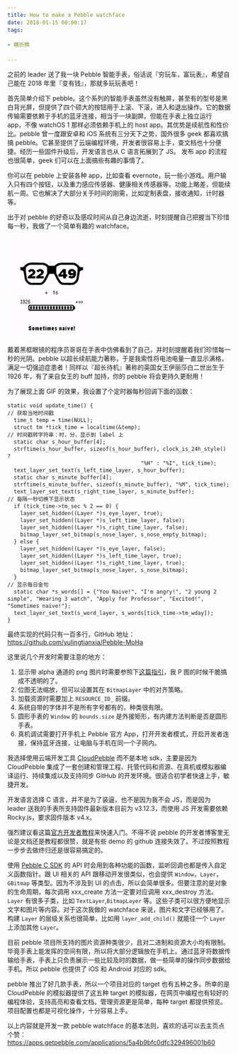 ```yaml
---
title: How to make a Pebble watchface
date: 2018-01-15 00:00:17
tags:

- 瞎折腾

---
```


之前的 leader 送了我一块 Pebble 智能手表，俗话说『穷玩车，富玩表』，希望自己能在 2018 年里『变有钱』，那就多玩玩表吧！

<!-- more -->

首先简单介绍下 pebble。这个系列的智能手表虽然没有触屏，甚至有的型号是黑白背光屏，但提供了四个硕大的按钮用于上滚、下滚，进入和退出操作。它的数据传输需要依赖于手机的蓝牙连接，相当于一块副屏。但能在手表上独立运行 app，不像 watchOS 1 那样必须依赖手机上的 host app。其优势是续航性和性价比。pebble 曾一度跟安卓和 iOS 系统有三分天下之势，国外很多 geek 都喜欢搞搞 pebble。它甚至提供了云端编程环境，开发者很容易上手，查文档也十分便捷。经历一些固件升级后，开发语言也从 C 语言拓展到了 JS。 发布 app 的流程也很简单，geek 们可以在上面搞些有趣的事情了。

你可以在 pebble 上安装各种 app，比如查看 evernote，玩一些小游戏。用户输入只有四个按钮，以及重力感应传感器、健康相关传感器等。功能上略差，但能续航一周。它也解决了大部分关于时间的刚需，比如定制表盘，接收通知，计时器等。

出于对 pebble 的好奇以及感叹时间从自己身边流逝，时刻提醒自己把握当下珍惜每一秒，我做了一个简单有趣的 watchface。

![](https://github.com/yulingtianxia/Pebble-MoHa/blob/master/watchface.gif?raw=true)

戴着黑框眼镜的程序员哥哥在手表中仿佛看到了自己，并时刻提醒着我们珍惜每一秒的光阴。pebble 以超长续航能力著称，于是我索性将电池电量一直显示满格，满足一切强迫症患者！同样以『超长待机』著称的英国女王伊丽莎白二世出生于 1926 年，有了来自女王的 buff 加持，你的 pebble 将会更持久更耐用！

为了展现上面 GIF 的效果，我设置了个定时器每秒回调下面的函数：

```
static void update_time() {
// 获取当地时间戳
  time_t temp = time(NULL);
  struct tm *tick_time = localtime(&temp);
// 时间戳转字符串：时，分，显示到 label 上
  static char s_hour_buffer[4];
  strftime(s_hour_buffer, sizeof(s_hour_buffer), clock_is_24h_style() ?
                                          "%H" : "%I", tick_time);
  text_layer_set_text(s_left_time_layer, s_hour_buffer);
  static char s_minute_buffer[4];
  strftime(s_minute_buffer, sizeof(s_minute_buffer), "%M", tick_time);
  text_layer_set_text(s_right_time_layer, s_minute_buffer);
// 每隔一秒切换下显示状态
  if (tick_time->tm_sec % 2 == 0) {
    layer_set_hidden((Layer *)s_eye_layer, true);
    layer_set_hidden((Layer *)s_left_time_layer, false);
    layer_set_hidden((Layer *)s_right_time_layer, false);
    bitmap_layer_set_bitmap(s_nose_layer, s_nose_empty_bitmap);
  } else {
    layer_set_hidden((Layer *)s_eye_layer, false);
    layer_set_hidden((Layer *)s_left_time_layer, true);
    layer_set_hidden((Layer *)s_right_time_layer, true);
    bitmap_layer_set_bitmap(s_nose_layer, s_nose_bitmap);
  }
// 显示每日金句
  static char *s_words[] = {"You Naive!", "I'm angry!", "2 young 2 simple", "Wearing 3 watch", "Apply for Professor", "Excited!", "Sometimes naive!"};
  text_layer_set_text(s_word_layer, s_words[tick_time->tm_wday]);
}
```

最终实现的代码只有一百多行，GitHub 地址： https://github.com/yulingtianxia/Pebble-MoHa

这里说几个开发时需要注意的地方：

1. 显示带 alpha 通道的 png 图片时需要参照下[这篇指引](https://developer.pebble.com/blog/2015/05/13/tips-and-tricks-transparent-images/)，我 P 图的时候干脆搞成不透明的了。
2. 位图无法缩放，但可以设置其在 `BitmapLayer` 中的对齐策略。
3. 加载资源时需要加上 `RESOURCE_ID_` 前缀。
4. 系统自带的字体并不是所有字号都有的，种类很有限。
5. 圆形手表的 `Window` 的 `bounds.size` 是外接矩形，有内建方法判断是否是圆形手表。
6. 真机调试需要打开手机上 Pebble 官方 App，打开开发者模式，开启开发者连接，保持蓝牙连接，让电脑与手机在同一个子网内。

我选择使用云端开发工具 [CloudPebble](https://cloudpebble.net/ide/) 而不是本地 sdk，主要是因为 CloudPebble 集成了一套创建和管理工程、托管代码和资源、在真机或模拟器编译运行、持续集成以及支持同步 GitHub 的开发环境。很适合初学者快速上手，敏捷开发。

开发语言选择 C 语言，并不是为了装逼，也不是因为我不会 JS，而是因为 leader 送我的手表所支持固件最新版本目前为 v3.12.3，而使用 JS 开发需要依赖 Rocky.js，要求固件版本 v4.x。

强烈建议看这篇[官方开发者教程](https://developer.pebble.com/tutorials/watchface-tutorial/)来快速入门。不得不说 pebble 的开发者博客里无论是文档还是教程都很赞，就是有些 demo 的 github 连接失效了。不过按照教程一步步去做终归还是很容易搞定的。

使用 [Pebble C SDK](https://developer.pebble.com/docs/c/) 的 API 时会用到各种功能的函数，监听回调也都是传入自定义函数指针。跟 UI 相关的 API 跟移动开发很类似，也会提供 `Window`，`Layer`，`GBitmap` 等类型。因为不涉及到 UI 的点击，所以会简单很多。但要注意的是对象的生命周期，每次调用 xxx_create 方法一定要对应调用 xxx_destroy 方法。`Layer` 有很多子类，比如 `TextLayer`,`BitmapLayer` 等。这些子类可以很方便地显示文字和图片等内容。对于这次我做的 watchface 来说，图片和文字已经够用了。构建 `Layer` 的层级关系也很简单，比如用 `layer_add_child()` 就能往一个 `Layer` 上添加其他 `Layer`。

目前 pebble 项目所支持的图片资源种类很少，且对二进制和资源大小均有限制。毕竟手表上能发挥的空间有限，所以将大部分逻辑放在手机上。通过蓝牙将数据传输给手表，手表上只负责展示一些比较及时的数据，做一些简单的操作同步数据给手机。所以 pebble 也提供了 iOS 和 Android 对应的 sdk。

pebble 推出了好几款手表，所以一个项目对应的 target 也有五种之多。所幸的是 CloudPebble 的模拟器提供了这五种 target 的模拟器，在网页中编程也有较好的编程体验，支持高亮和查看文档。管理资源更是简单，每种 target 都提供预览。项目配置也都是可视化操作，十分容易上手。

以上内容就是开发一款 pebble watchface 的基本法则，喜欢的话可以去主页点个赞：https://apps.getpebble.com/applications/5a4b9bfc0dfc329496001b60


